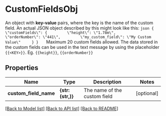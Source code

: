 # CustomFieldsObj

An object with **key-value** pairs, where the key is the name of the custom field.  An actual JSON object described by this might look like this:  ```json {     \"customFields\": {         \"height\": \"1.78m\",         \"orderNumber\": \"441\",         \"my_custom_field\": \"My Custom Value\"     } }   ``` Maximum 20 custom fields allowed. The data stored in the custom fields can be used in the text message by using the placeholder `{{<KEY>}}`. Eg. `{{height}}`, `{{orderNumber}}`

## Properties
Name | Type | Description | Notes
------------ | ------------- | ------------- | -------------
**custom_field_name** | **{str: (str,)}** | The name of the custom field | [optional] 


[[Back to Model list]](../../README.md#models) [[Back to API list]](../../README.md#available-methods) [[Back to README]](../../README.md)


